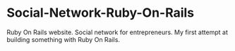 # Social-Network-Ruby-On-Rails
Ruby On Rails website. Social network for entrepreneurs.
My first attempt at building something with Ruby On Rails.
